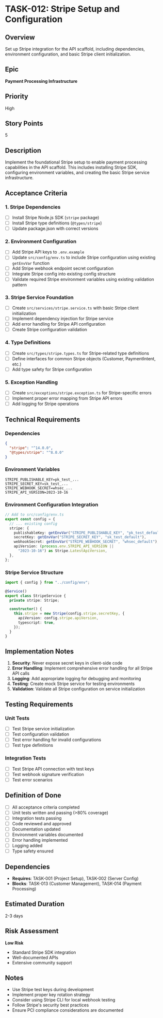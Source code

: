 # TASK-012: Stripe Setup and Configuration

## Overview

Set up Stripe integration for the API scaffold, including dependencies, environment configuration, and basic Stripe client initialization.

## Epic

**Payment Processing Infrastructure**

## Priority

High

## Story Points

5

## Description

Implement the foundational Stripe setup to enable payment processing capabilities in the API scaffold. This includes installing Stripe SDK, configuring environment variables, and creating the basic Stripe service infrastructure.

## Acceptance Criteria

### 1. Stripe Dependencies

- [ ] Install Stripe Node.js SDK (`stripe` package)
- [ ] Install Stripe type definitions (`@types/stripe`)
- [ ] Update package.json with correct versions

### 2. Environment Configuration

- [ ] Add Stripe API keys to `.env.example`
- [ ] Update `src/config/env.ts` to include Stripe configuration using existing `getEnvVar` function
- [ ] Add Stripe webhook endpoint secret configuration
- [ ] Integrate Stripe config into existing config structure
- [ ] Validate required Stripe environment variables using existing validation pattern

### 3. Stripe Service Foundation

- [ ] Create `src/services/stripe.service.ts` with basic Stripe client initialization
- [ ] Implement dependency injection for Stripe service
- [ ] Add error handling for Stripe API configuration
- [ ] Create Stripe configuration validation

### 4. Type Definitions

- [ ] Create `src/types/stripe.types.ts` for Stripe-related type definitions
- [ ] Define interfaces for common Stripe objects (Customer, PaymentIntent, etc.)
- [ ] Add type safety for Stripe configuration

### 5. Exception Handling

- [ ] Create `src/exceptions/stripe.exception.ts` for Stripe-specific errors
- [ ] Implement proper error mapping from Stripe API errors
- [ ] Add logging for Stripe operations

## Technical Requirements

### Dependencies

```json
{
  "stripe": "^14.0.0",
  "@types/stripe": "^8.0.0"
}
```

### Environment Variables

```env
STRIPE_PUBLISHABLE_KEY=pk_test_...
STRIPE_SECRET_KEY=sk_test_...
STRIPE_WEBHOOK_SECRET=whsec_...
STRIPE_API_VERSION=2023-10-16
```

### Environment Configuration Integration

```typescript
// Add to src/config/env.ts
export const config = {
  // ... existing config
  stripe: {
    publishableKey: getEnvVar("STRIPE_PUBLISHABLE_KEY", "pk_test_default"),
    secretKey: getEnvVar("STRIPE_SECRET_KEY", "sk_test_default"),
    webhookSecret: getEnvVar("STRIPE_WEBHOOK_SECRET", "whsec_default"),
    apiVersion: (process.env.STRIPE_API_VERSION ||
      "2023-10-16") as Stripe.LatestApiVersion,
  },
};
```

### Stripe Service Structure

```typescript
import { config } from "../config/env";

@Service()
export class StripeService {
  private stripe: Stripe;

  constructor() {
    this.stripe = new Stripe(config.stripe.secretKey, {
      apiVersion: config.stripe.apiVersion,
      typescript: true,
    });
  }
}
```

## Implementation Notes

1. **Security**: Never expose secret keys in client-side code
2. **Error Handling**: Implement comprehensive error handling for all Stripe API calls
3. **Logging**: Add appropriate logging for debugging and monitoring
4. **Testing**: Create mock Stripe service for testing environments
5. **Validation**: Validate all Stripe configuration on service initialization

## Testing Requirements

### Unit Tests

- [ ] Test Stripe service initialization
- [ ] Test configuration validation
- [ ] Test error handling for invalid configurations
- [ ] Test type definitions

### Integration Tests

- [ ] Test Stripe API connection with test keys
- [ ] Test webhook signature verification
- [ ] Test error scenarios

## Definition of Done

- [ ] All acceptance criteria completed
- [ ] Unit tests written and passing (>80% coverage)
- [ ] Integration tests passing
- [ ] Code reviewed and approved
- [ ] Documentation updated
- [ ] Environment variables documented
- [ ] Error handling implemented
- [ ] Logging added
- [ ] Type safety ensured

## Dependencies

- **Requires**: TASK-001 (Project Setup), TASK-002 (Server Config)
- **Blocks**: TASK-013 (Customer Management), TASK-014 (Payment Processing)

## Estimated Duration

2-3 days

## Risk Assessment

**Low Risk**

- Standard Stripe SDK integration
- Well-documented APIs
- Extensive community support

## Notes

- Use Stripe test keys during development
- Implement proper key rotation strategy
- Consider using Stripe CLI for local webhook testing
- Follow Stripe's security best practices
- Ensure PCI compliance considerations are documented
